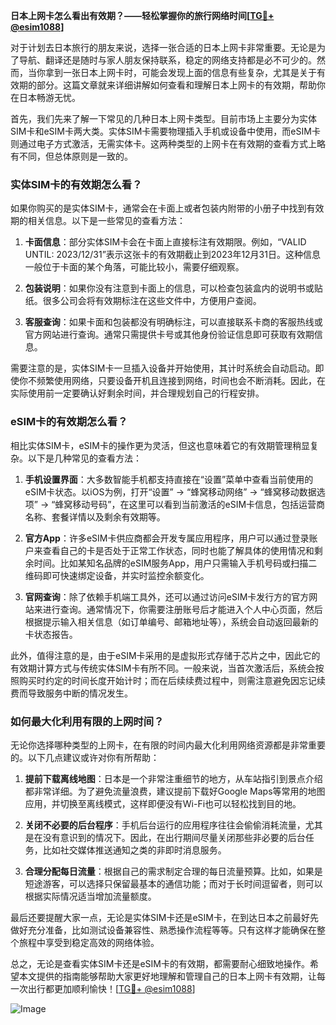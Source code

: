 **日本上网卡怎么看出有效期？——轻松掌握你的旅行网络时间[[TG💪+ @esim1088](https://t.me/s/esim1088)]**

对于计划去日本旅行的朋友来说，选择一张合适的日本上网卡非常重要。无论是为了导航、翻译还是随时与家人朋友保持联系，稳定的网络支持都是必不可少的。然而，当你拿到一张日本上网卡时，可能会发现上面的信息有些复杂，尤其是关于有效期的部分。这篇文章就来详细讲解如何查看和理解日本上网卡的有效期，帮助你在日本畅游无忧。

首先，我们先来了解一下常见的几种日本上网卡类型。目前市场上主要分为实体SIM卡和eSIM卡两大类。实体SIM卡需要物理插入手机或设备中使用，而eSIM卡则通过电子方式激活，无需实体卡。这两种类型的上网卡在有效期的查看方式上略有不同，但总体原则是一致的。

### 实体SIM卡的有效期怎么看？

如果你购买的是实体SIM卡，通常会在卡面上或者包装内附带的小册子中找到有效期的相关信息。以下是一些常见的查看方法：

1. **卡面信息**：部分实体SIM卡会在卡面上直接标注有效期限。例如，“VALID UNTIL: 2023/12/31”表示这张卡的有效期截止到2023年12月31日。这种信息一般位于卡面的某个角落，可能比较小，需要仔细观察。

2. **包装说明**：如果你没有注意到卡面上的信息，可以检查包装盒内的说明书或贴纸。很多公司会将有效期标注在这些文件中，方便用户查阅。

3. **客服查询**：如果卡面和包装都没有明确标注，可以直接联系卡商的客服热线或官方网站进行查询。通常只需提供卡号或其他身份验证信息即可获取有效期信息。

需要注意的是，实体SIM卡一旦插入设备并开始使用，其计时系统会自动启动。即使你不频繁使用网络，只要设备开机且连接到网络，时间也会不断消耗。因此，在实际使用前一定要确认好剩余时间，并合理规划自己的行程安排。

### eSIM卡的有效期怎么看？

相比实体SIM卡，eSIM卡的操作更为灵活，但这也意味着它的有效期管理稍显复杂。以下是几种常见的查看方法：

1. **手机设置界面**：大多数智能手机都支持直接在“设置”菜单中查看当前使用的eSIM卡状态。以iOS为例，打开“设置” -> “蜂窝移动网络” -> “蜂窝移动数据选项” -> “蜂窝移动号码”，在这里可以看到当前激活的eSIM卡信息，包括运营商名称、套餐详情以及剩余有效期等。

2. **官方App**：许多eSIM卡供应商都会开发专属应用程序，用户可以通过登录账户来查看自己的卡是否处于正常工作状态，同时也能了解具体的使用情况和剩余时间。比如某知名品牌的eSIM服务App，用户只需输入手机号码或扫描二维码即可快速绑定设备，并实时监控余额变化。

3. **官网查询**：除了依赖手机端工具外，还可以通过访问eSIM卡发行方的官方网站来进行查询。通常情况下，你需要注册账号后才能进入个人中心页面，然后根据提示输入相关信息（如订单编号、邮箱地址等），系统会自动返回最新的卡状态报告。

此外，值得注意的是，由于eSIM卡采用的是虚拟形式存储于芯片之中，因此它的有效期计算方式与传统实体SIM卡有所不同。一般来说，当首次激活后，系统会按照购买时约定的时间长度开始计时；而在后续续费过程中，则需注意避免因忘记续费而导致服务中断的情况发生。

### 如何最大化利用有限的上网时间？

无论你选择哪种类型的上网卡，在有限的时间内最大化利用网络资源都是非常重要的。以下几点建议或许对你有所帮助：

1. **提前下载离线地图**：日本是一个非常注重细节的地方，从车站指引到景点介绍都非常详细。为了避免流量浪费，建议提前下载好Google Maps等常用的地图应用，并切换至离线模式，这样即便没有Wi-Fi也可以轻松找到目的地。

2. **关闭不必要的后台程序**：手机后台运行的应用程序往往会偷偷消耗流量，尤其是在没有意识到的情况下。因此，在出行期间尽量关闭那些非必要的后台任务，比如社交媒体推送通知之类的非即时消息服务。

3. **合理分配每日流量**：根据自己的需求制定合理的每日流量预算。比如，如果是短途游客，可以选择只保留最基本的通信功能；而对于长时间逗留者，则可以根据实际情况适当增加流量额度。

最后还要提醒大家一点，无论是实体SIM卡还是eSIM卡，在到达日本之前最好先做好充分准备，比如测试设备兼容性、熟悉操作流程等等。只有这样才能确保在整个旅程中享受到稳定高效的网络体验。

总之，无论是查看实体SIM卡还是eSIM卡的有效期，都需要耐心细致地操作。希望本文提供的指南能够帮助大家更好地理解和管理自己的日本上网卡有效期，让每一次出行都更加顺利愉快！[[TG💪+ @esim1088](https://t.me/s/esim1088)]

![Image](https://i.postimg.cc/4NQfJmqS/Snipaste-2025-05-13-00-14-12.png)